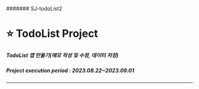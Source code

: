 ####### SJ-todoList2
# ⭐️ TodoList Project
##### TodoList 앱 만들기(메모 작성 및 수정, 데이터 저장)
##### Project execution period : 2023.08.22~2023.09.01
-----------------------



